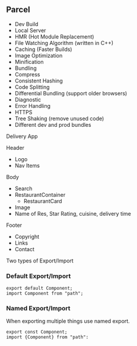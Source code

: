 ## Parcel
- Dev Build
- Local Server
- HMR (Hot Module Replacement)
- File Watching Algorithm (written in C++)
- Caching (Faster Builds)
- Image Optimization
- Minification
- Bundling
- Compress
- Consistent Hashing
- Code Splitting
- Differential Bundling (support older browsers)
- Diagnostic
- Error Handling
- HTTPS
- Tree Shaking (remove unused code)
- Different dev and prod bundles


Delivery App

Header
  - Logo
  - Nav Items

Body
  - Search
  - RestaurantContainer
      - RestaurantCard
  - Image
  - Name of Res, Star Rating, cuisine, delivery time

Footer
  - Copyright
  - Links
  - Contact


Two types of Export/Import
### Default Export/Import

    export default Component; 
    import Component from "path";
### Named Export/Import
When exporting multiple things use named export.
    
    export const Component; 
    import {Component} from "path":


